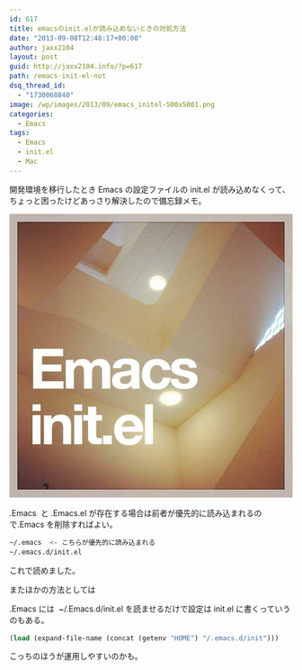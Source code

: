 ```yaml
---
id: 617
title: emacsのinit.elが読み込めないときの対処方法
date: "2013-09-08T12:48:17+00:00"
author: jaxx2104
layout: post
guid: http://jaxx2104.info/?p=617
path: /emacs-init-el-not
dsq_thread_id:
  - "1730068840"
image: /wp/images/2013/09/emacs_initel-500x5001.png
categories:
  - Emacs
tags:
  - Emacs
  - init.el
  - Mac
---
```


開発環境を移行したとき Emacs の設定ファイルの init.el が読み込めなくって、ちょっと困ったけどあっさり解決したので備忘録メモ。

<img src="./emacs_initel.jpg" />

.Emacs  と .Emacs.el が存在する場合は前者が優先的に読み込まれるので.Emacs を削除すればよい。

```sh
~/.emacs  <- こちらが優先的に読み込まれる
~/.emacs.d/init.el
```

これで読めました。

またほかの方法としては

.Emacs には  ~/.Emacs.d/init.el を読ませるだけで設定は init.el に書くっていうのもある。

```lisp
(load (expand-file-name (concat (getenv "HOME") "/.emacs.d/init")))
```

こっちのほうが運用しやすいのかも。
